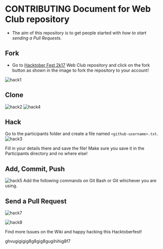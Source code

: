 # CONTRIBUTING Document for Web Club repository

* The aim of this repository is to get people started with *how to start sending a Pull Requests*.

## Fork

* Go to [Hacktober Fest 2k17](https://github.com/WebClub-NITK/Hacktoberfest-2k17/) Web Club repository and click on the fork button as shown in the image to fork the repository to your account!

![hack1](https://user-images.githubusercontent.com/16410361/30946872-0867f7fa-a424-11e7-936c-93c007c5101a.png)


## Clone
![hack2](https://user-images.githubusercontent.com/16410361/30947040-1a748fa2-a425-11e7-878d-7909977b3e00.png)
![hack4](https://user-images.githubusercontent.com/16410361/30947203-ff2bd52e-a425-11e7-9f8f-09f0bd4badc9.png)


## Hack
Go to the participants folder and create a file named `<github-username>.txt`.
![hack3](https://user-images.githubusercontent.com/16410361/30947139-966f9584-a425-11e7-92ee-ce832376309c.png)

Fill in your details there and save the file! Make sure you save it in the Participants directory and no where else!

## Add, Commit, Push
![hack5](https://user-images.githubusercontent.com/16410361/30947293-8d21b402-a426-11e7-9e56-16f7bbc25e85.png)
Add the following commands on Git Bash or Git whichever you are using.

## Send a Pull Request
![hack7](https://user-images.githubusercontent.com/16410361/30947333-d403a45c-a426-11e7-888c-43b82180c715.png)

![hack8](https://user-images.githubusercontent.com/16410361/30947389-1e18b2d0-a427-11e7-9441-9e585c174b43.png)

Find more Issues on the Wiki and happy hacking this Hacktoberfest!


ghvugigigig8g8gig8gugihihig8f7
